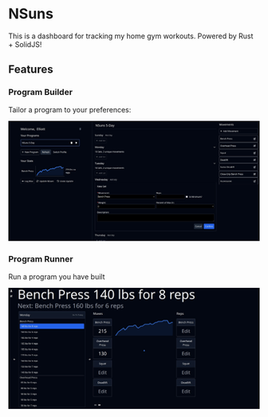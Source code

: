 # NSuns

This is a dashboard for tracking my home gym workouts. Powered by Rust + SolidJS!

## Features

### Program Builder

Tailor a program to your preferences:

![Program Builder](images/program-builder.jpg)

### Program Runner

Run a program you have built

![Program Runner](images/program-runner.jpg)
